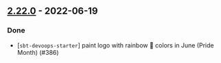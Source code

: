 ## [2.22.0](https://github.com/Kevin-Lee/sbt-devoops/issues?q=is%3Aissue+is%3Aclosed+-label%3Adeclined+milestone%3Amilestone31) - 2022-06-19

### Done
* [`sbt-devoops-starter`] paint logo with rainbow 🌈 colors in June (Pride Month) (#386)
